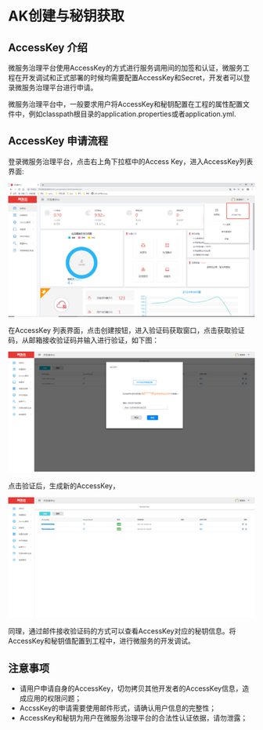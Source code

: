 # AK创建与秘钥获取

## AccessKey 介绍

微服务治理平台使用AccessKey的方式进行服务调用间的加签和认证，微服务工程在开发调试和正式部署的时候均需要配置AccessKey和Secret，开发者可以登录微服务治理平台进行申请。

微服务治理平台中，一般要求用户将AccessKey和秘钥配置在工程的属性配置文件中，例如classpath根目录的application.properties或者application.yml.

## AccessKey 申请流程

登录微服务治理平台，点击右上角下拉框中的Access Key，进入AccessKey列表界面:

![](./img/fig01.png)

在AccessKey 列表界面，点击创建按钮，进入验证码获取窗口，点击获取验证码，从邮箱接收验证码并输入进行验证，如下图：

![](./img/fig03.png)

点击验证后，生成新的AccessKey，

![](./img/fig04.png)

同理，通过邮件接收验证码的方式可以查看AccessKey对应的秘钥信息。将AccessKey和秘钥值配置到工程中，进行微服务的开发调试。

## 注意事项

- 请用户申请自身的AccessKey，切勿拷贝其他开发者的AccessKey信息，造成应用的权限问题；
- AccssKey的申请需要使用邮件形式，请确认用户信息的完整性；
- AccessKey和秘钥为用户在微服务治理平台的合法性认证依据，请勿泄露；
